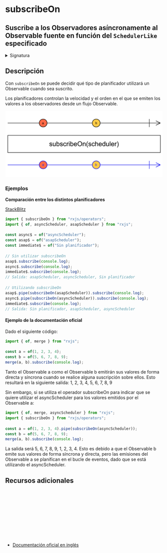 # subscribeOn

<h2 class="subtitle"> Suscribe a los Observadores asíncronamente al Observable fuente en función del <code>SchedulerLike</code> especificado
</h2>

<details>
<summary>Signatura</summary>

### Firma

`subscribeOn<T>(scheduler: SchedulerLike, delay: number = 0): MonoTypeOperatorFunction<T>`

### Parámetros

<table>
<tr><td>scheduler</td><td>El <code>SchedulerLike</code> sobre el que llevar a cabo las acciones de suscripción.</td></tr>
<tr><td>delay</td><td>Opcional. El valor por defecto es 0.
Tipo: <code>number</code>.</td></tr>
</table>

### Retorna

`MonoTypeOperatorFunction<T>`: El Observable fuente modificado para que sus suscripciones ocurran en función del `SchedulerLike` especificado.

</details>

## Descripción

Con `subscribeOn` se puede decidir qué tipo de planificador utilizará un Observable cuando sea suscrito.

Los planificadores controlan la velocidad y el orden en el que se emiten los valores a los observadores desde un flujo Observable.

<img src="assets/images/marble-diagrams/utility/subscribeOn.png" alt="Diagrama de canicas del operador subscribeOn">

### Ejemplos

**Comparación entre los distintos planificadores**

<a target="_blank" href="https://stackblitz.com/edit/rxjs-subscribeon-1?file=index.ts">StackBlitz</a>

```javascript
import { subscribeOn } from "rxjs/operators";
import { of, asyncScheduler, asapScheduler } from "rxjs";

const async$ = of("asyncScheduler");
const asap$ = of("asapScheduler");
const immediate$ = of("Sin planificador");

// Sin utilizar subscribeOn
asap$.subscribe(console.log);
async$.subscribe(console.log);
immediate$.subscribe(console.log);
// Salida: asapScheduler, asyncScheduler, Sin planificador

// Utilizando subscribeOn
asap$.pipe(subscribeOn(asapScheduler)).subscribe(console.log);
async$.pipe(subscribeOn(asyncScheduler)).subscribe(console.log);
immediate$.subscribe(console.log);
// Salida: Sin planificador, asapScheduler, asyncScheduler
```

#### Ejemplo de la documentación oficial

Dado el siguiente código:

```javascript
import { of, merge } from "rxjs";

const a = of(1, 2, 3, 4);
const b = of(5, 6, 7, 8, 9);
merge(a, b).subscribe(console.log);
```

Tanto el Observable a como el Observable b emitirán sus valores de forma directa y síncrona cuando se realice alguna suscripción sobre ellos. Esto resultará en la siguiente salida: 1, 2, 3, 4, 5, 6, 7, 8, 9

Sin embargo, si se utiliza el operador subscribeOn para indicar que se quiere utilizar el asyncScheduler para los valores emitidos por el Observable a:

```javascript
import { of, merge, asyncScheduler } from "rxjs";
import { subscribeOn } from "rxjs/operators";

const a = of(1, 2, 3, 4).pipe(subscribeOn(asyncScheduler));
const b = of(5, 6, 7, 8, 9);
merge(a, b).subscribe(console.log);
```

La salida será 5, 6, 7, 8, 9, 1, 2, 3, 4. Esto es debido a que el Observable b emite sus valores de forma síncrona y directa, pero las emisiones del Observable a se planifican en el bucle de eventos, dado que se está utilizando el asyncScheduler.

## Recursos adicionales

<a target="_blank" href="https://github.com/ReactiveX/rxjs/blob/master/src/internal/operators/subscribeOn.ts">
<svg>
  <use xlink:href="/assets/icons/source.svg#source-code"></use>
</svg>
</a>
</div>

- <a target="_blank" href="https://rxjs.dev/api/operators/subscribeOn">Documentación oficial en inglés</a>
